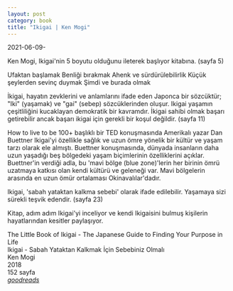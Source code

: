 ```yaml
---
layout: post
category: book
title: "Ikigai | Ken Mogi"
---
```


2021-06-09-

Ken Mogi, Ikigai'nin 5 boyutu olduğunu ileterek başlıyor kitabına. (sayfa 5)

Ufaktan başlamak
Benliği bırakmak
Ahenk ve sürdürülebilirlik
Küçük şeylerden sevinç duymak
Şimdi ve burada olmak

İkigai, hayatın zevklerini ve anlamlarını ifade eden Japonca bir sözcüktür; "Iki" (yaşamak) ve "gai" (sebep) sözcüklerinden oluşur. Ikigai yaşamın çeşitliliğini kucaklayan demokratik bir kavramdır. İkigai sahibi olmak başarı getirebilir ancak başarı ikigai için gerekli bir koşul değildir. (sayfa 11)

How to live to be 100+ başlıklı bir TED konuşmasında Amerikalı yazar Dan Buettner Ikigai'yi özellikle sağlık ve uzun ömre yönelik bir kültür ve yaşam tarzı olarak ele almıştı. Buettner konuşmasında, dünyada insanların daha uzun yaşadığı beş bölgedeki yaşam biçimlerinin özelliklerini açıklar. Buettner'in verdiği adla, bu 'mavi bölge (blue zone)'lerin her birinin ömrü uzatmaya katkısı olan kendi kültürü ve geleneği var. Mavi bölgelerin arasında en uzun ömür ortalaması Okinavalılar'dadır.

Ikigai, 'sabah yataktan kalkma sebebi' olarak ifade edilebilir. Yaşamaya sizi sürekli teşvik edendir. (sayfa 23)

Kitap, adım adım Ikigai'yi inceliyor ve kendi Ikigaisini bulmuş kişilerin hayatlarından kesitler paylaşıyor.

The Little Book of Ikigai - The Japanese Guide to Finding Your Purpose in Life\
Ikigai - Sabah Yataktan Kalkmak İçin Sebebiniz Olmalı\
Ken Mogi\
2018\
152 sayfa\
_[goodreads]()_
